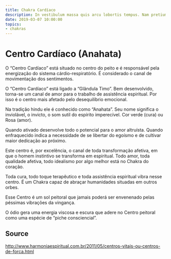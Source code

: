 ```yaml
---
title: Chakra Cardíaco
description: In vestibulum massa quis arcu lobortis tempus. Nam pretium arcu in odio vulputate luctus.
date: 2019-03-07 10:00:00
topics:
- chakras
---
```


# Centro Cardíaco (Anahata)

O “Centro Cardíaco” está situado no centro do peito e é responsável pela energização do sistema cárdio-respiratório. É considerado o canal de movimentação dos sentimentos.

O “Centro Cardíaco” está ligado a “Glândula Timo”. Bem desenvolvido, torna-se um canal de amor para o trabalho de assistência espiritual. Por isso é o centro mais afetado pelo desequilíbrio emocional.

Na tradição hindu ele é conhecido como “Anahata”. Seu nome significa o inviolável, o invicto, o som sutil do espírito imperecível. Cor verde (cura) ou Rosa (amor).

Quando ativado desenvolve todo o potencial para o amor altruísta. Quando enfraquecido indica a necessidade de se libertar do egoísmo e de cultivar maior dedicação ao próximo.

Este centro é, por excelência, o canal de toda transformação afetiva, em que o homem instintivo se transforma em espiritual. Todo amor, toda qualidade afetiva, todo idealismo por algo melhor está no Chakra do coração.

Toda cura, todo toque terapêutico e toda assistência espiritual vibra nesse centro. É um Chakra capaz de abraçar humanidades situadas em outros orbes.

Esse Centro é um sol peitoral que jamais poderá ser envenenado pelas péssimas vibrações da vingança.

O ódio gera uma energia viscosa e escura que adere no Centro peitoral como uma espécie de “piche consciencial”.



## Source
http://www.harmoniaespiritual.com.br/2011/05/centros-vitais-ou-centros-de-forca.html
